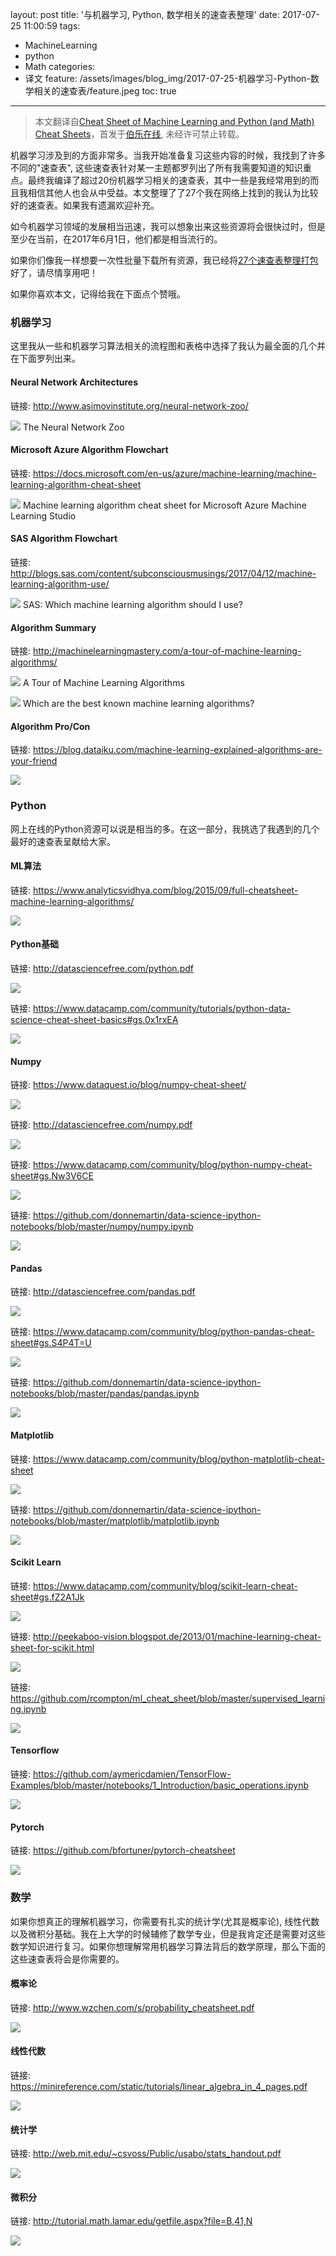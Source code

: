 layout: post
title: '与机器学习, Python, 数学相关的速查表整理'
date: 2017-07-25 11:00:59
tags:
 - MachineLearning
 - python
 - Math
categories:
 - 译文
feature: /assets/images/blog_img/2017-07-25-机器学习-Python-数学相关的速查表/feature.jpeg
toc: true
---

> 本文翻译自[Cheat Sheet of Machine Learning and Python (and Math) Cheat Sheets](https://unsupervisedmethods.com/cheat-sheet-of-machine-learning-and-python-and-math-cheat-sheets-a4afe4e791b6)，首发于[伯乐在线](http://python.jobbole.com/88157/), 未经许可禁止转载。

机器学习涉及到的方面非常多。当我开始准备复习这些内容的时候，我找到了许多不同的"速查表", 这些速查表针对某一主题都罗列出了所有我需要知道的知识重点。最终我编译了超过20份机器学习相关的速查表，其中一些是我经常用到的而且我相信其他人也会从中受益。本文整理了了27个我在网络上找到的我认为比较好的速查表。如果我有遗漏欢迎补充。

<!-- more -->

如今机器学习领域的发展相当迅速，我可以想象出来这些资源将会很快过时，但是至少在当前，在2017年6月1日，他们都是相当流行的。

如果你们像我一样想要一次性批量下载所有资源，我已经将[27个速查表整理打包](https://www.dropbox.com/s/v3yg8djhdf24g6v/UnsupervisedMethods.com%20-%20Cheat%20Sheets.zip?dl=0)好了，请尽情享用吧！

如果你喜欢本文，记得给我在下面点个赞哦。

### 机器学习

这里我从一些和机器学习算法相关的流程图和表格中选择了我认为最全面的几个并在下面罗列出来。

#### Neural Network Architectures
链接: http://www.asimovinstitute.org/neural-network-zoo/

![](/assets/images/blog_img/2017-07-25-机器学习-Python-数学相关的速查表/NN.png)
The Neural Network Zoo

#### Microsoft Azure Algorithm Flowchart

链接: https://docs.microsoft.com/en-us/azure/machine-learning/machine-learning-algorithm-cheat-sheet

![](/assets/images/blog_img/2017-07-25-机器学习-Python-数学相关的速查表/MS.png)
Machine learning algorithm cheat sheet for Microsoft Azure Machine Learning Studio

#### SAS Algorithm Flowchart

链接: http://blogs.sas.com/content/subconsciousmusings/2017/04/12/machine-learning-algorithm-use/

![](/assets/images/blog_img/2017-07-25-机器学习-Python-数学相关的速查表/SAS.png)
SAS: Which machine learning algorithm should I use?

#### Algorithm Summary

链接: http://machinelearningmastery.com/a-tour-of-machine-learning-algorithms/

![](/assets/images/blog_img/2017-07-25-机器学习-Python-数学相关的速查表/AS.png)
A Tour of Machine Learning Algorithms

![](/assets/images/blog_img/2017-07-25-机器学习-Python-数学相关的速查表/best.jpeg)
Which are the best known machine learning algorithms?

#### Algorithm Pro/Con

链接: https://blog.dataiku.com/machine-learning-explained-algorithms-are-your-friend

![](/assets/images/blog_img/2017-07-25-机器学习-Python-数学相关的速查表/CON.jpeg)


### Python

网上在线的Python资源可以说是相当的多。在这一部分，我挑选了我遇到的几个最好的速查表呈献给大家。

#### ML算法

链接: https://www.analyticsvidhya.com/blog/2015/09/full-cheatsheet-machine-learning-algorithms/

![](/assets/images/blog_img/2017-07-25-机器学习-Python-数学相关的速查表/PYALGO.png)

#### Python基础

链接: http://datasciencefree.com/python.pdf

![](/assets/images/blog_img/2017-07-25-机器学习-Python-数学相关的速查表/PYBASIC.png)

链接: https://www.datacamp.com/community/tutorials/python-data-science-cheat-sheet-basics#gs.0x1rxEA

![](/assets/images/blog_img/2017-07-25-机器学习-Python-数学相关的速查表/PYBASIC2.png)

#### Numpy

链接: https://www.dataquest.io/blog/numpy-cheat-sheet/

![](/assets/images/blog_img/2017-07-25-机器学习-Python-数学相关的速查表/NUMPY.png)

链接: http://datasciencefree.com/numpy.pdf

![](/assets/images/blog_img/2017-07-25-机器学习-Python-数学相关的速查表/numpy-pdf.png)

链接: https://www.datacamp.com/community/blog/python-numpy-cheat-sheet#gs.Nw3V6CE

![](/assets/images/blog_img/2017-07-25-机器学习-Python-数学相关的速查表/numpy3.png)

链接: https://github.com/donnemartin/data-science-ipython-notebooks/blob/master/numpy/numpy.ipynb

![](/assets/images/blog_img/2017-07-25-机器学习-Python-数学相关的速查表/numpy4.png)

#### Pandas

链接: http://datasciencefree.com/pandas.pdf

![](/assets/images/blog_img/2017-07-25-机器学习-Python-数学相关的速查表/pandas.png)

链接: https://www.datacamp.com/community/blog/python-pandas-cheat-sheet#gs.S4P4T=U

![](/assets/images/blog_img/2017-07-25-机器学习-Python-数学相关的速查表/pandas2.png)

链接: https://github.com/donnemartin/data-science-ipython-notebooks/blob/master/pandas/pandas.ipynb

![](/assets/images/blog_img/2017-07-25-机器学习-Python-数学相关的速查表/pandas3.png)

#### Matplotlib

链接: https://www.datacamp.com/community/blog/python-matplotlib-cheat-sheet

![](/assets/images/blog_img/2017-07-25-机器学习-Python-数学相关的速查表/matplotlib.png)

链接: https://github.com/donnemartin/data-science-ipython-notebooks/blob/master/matplotlib/matplotlib.ipynb

![](/assets/images/blog_img/2017-07-25-机器学习-Python-数学相关的速查表/matplotlib2.png)

#### Scikit Learn

链接: https://www.datacamp.com/community/blog/scikit-learn-cheat-sheet#gs.fZ2A1Jk

![](/assets/images/blog_img/2017-07-25-机器学习-Python-数学相关的速查表/skl.png)

链接: http://peekaboo-vision.blogspot.de/2013/01/machine-learning-cheat-sheet-for-scikit.html

![](/assets/images/blog_img/2017-07-25-机器学习-Python-数学相关的速查表/skl2.png)

链接: https://github.com/rcompton/ml_cheat_sheet/blob/master/supervised_learning.ipynb

![](/assets/images/blog_img/2017-07-25-机器学习-Python-数学相关的速查表/skl3.png)

#### Tensorflow

链接: https://github.com/aymericdamien/TensorFlow-Examples/blob/master/notebooks/1_Introduction/basic_operations.ipynb

![](/assets/images/blog_img/2017-07-25-机器学习-Python-数学相关的速查表/tf.png)

#### Pytorch

链接: https://github.com/bfortuner/pytorch-cheatsheet

![](/assets/images/blog_img/2017-07-25-机器学习-Python-数学相关的速查表/torch.png)

### 数学

如果你想真正的理解机器学习，你需要有扎实的统计学(尤其是概率论), 线性代数以及微积分基础。我在上大学的时候辅修了数学专业，但是我肯定还是需要对这些数学知识进行复习。如果你想理解常用机器学习算法背后的数学原理，那么下面的这些速查表将会是你需要的。

#### 概率论

链接: http://www.wzchen.com/s/probability_cheatsheet.pdf

![](/assets/images/blog_img/2017-07-25-机器学习-Python-数学相关的速查表/prob.png)

#### 线性代数

链接: https://minireference.com/static/tutorials/linear_algebra_in_4_pages.pdf

![](/assets/images/blog_img/2017-07-25-机器学习-Python-数学相关的速查表/la.png)

#### 统计学

链接: http://web.mit.edu/~csvoss/Public/usabo/stats_handout.pdf

![](/assets/images/blog_img/2017-07-25-机器学习-Python-数学相关的速查表/stat.png)

#### 微积分

链接: http://tutorial.math.lamar.edu/getfile.aspx?file=B,41,N

![](/assets/images/blog_img/2017-07-25-机器学习-Python-数学相关的速查表/calculus.png)

